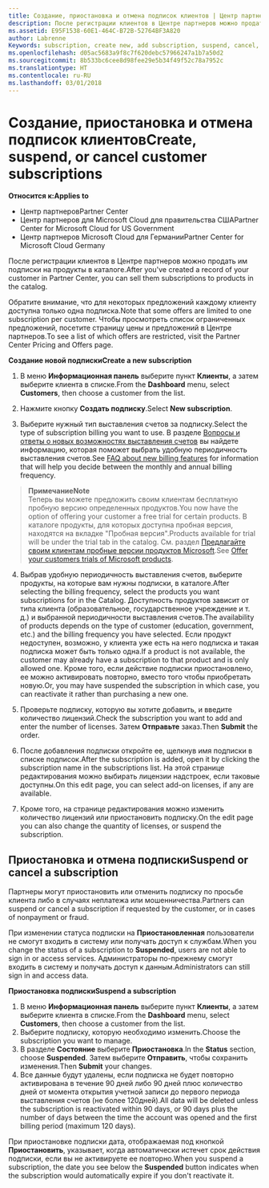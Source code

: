 ```yaml
---
title: Создание, приостановка и отмена подписок клиентов | Центр партнеров
description: После регистрации клиентов в Центре партнеров можно продать им подписки на продукты в каталоге.
ms.assetid: E95F1538-60E1-464C-B72B-52764BF3A820
author: Labrenne
Keywords: subscription, create new, add subscription, suspend, cancel,
ms.openlocfilehash: d05ac5683a9f8c7f620debc57966247a1b7a50d2
ms.sourcegitcommit: 8b533bc6cee8d98fee29e5b34f49f52c78a7952c
ms.translationtype: HT
ms.contentlocale: ru-RU
ms.lasthandoff: 03/01/2018
---
```

# <a name="create-suspend-or-cancel-customer-subscriptions"></a><span data-ttu-id="df2d7-103">Создание, приостановка и отмена подписок клиентов</span><span class="sxs-lookup"><span data-stu-id="df2d7-103">Create, suspend, or cancel customer subscriptions</span></span>

**<span data-ttu-id="df2d7-104">Относится к:</span><span class="sxs-lookup"><span data-stu-id="df2d7-104">Applies to</span></span>**

-  <span data-ttu-id="df2d7-105">Центр партнеров</span><span class="sxs-lookup"><span data-stu-id="df2d7-105">Partner Center</span></span>
-  <span data-ttu-id="df2d7-106">Центр партнеров для Microsoft Cloud для правительства США</span><span class="sxs-lookup"><span data-stu-id="df2d7-106">Partner Center for Microsoft Cloud for US Government</span></span>
-  <span data-ttu-id="df2d7-107">Центр партнеров Microsoft Cloud для Германии</span><span class="sxs-lookup"><span data-stu-id="df2d7-107">Partner Center for Microsoft Cloud Germany</span></span>

<span data-ttu-id="df2d7-108">После регистрации клиентов в Центре партнеров можно продать им подписки на продукты в каталоге.</span><span class="sxs-lookup"><span data-stu-id="df2d7-108">After you've created a record of your customer in Partner Center, you can sell them subscriptions to products in the catalog.</span></span>

<span data-ttu-id="df2d7-109">Обратите внимание, что для некоторых предложений каждому клиенту доступна только одна подписка.</span><span class="sxs-lookup"><span data-stu-id="df2d7-109">Note that some offers are limited to one subscription per customer.</span></span> <span data-ttu-id="df2d7-110">Чтобы просмотреть список ограниченных предложений, посетите страницу цены и предложений в Центре партнеров.</span><span class="sxs-lookup"><span data-stu-id="df2d7-110">To see a list of which offers are restricted, visit the Partner Center Pricing and Offers page.</span></span> 


**<span data-ttu-id="df2d7-111">Создание новой подписки</span><span class="sxs-lookup"><span data-stu-id="df2d7-111">Create a new subscription</span></span>**

1.  <span data-ttu-id="df2d7-112">В меню **Информационная панель** выберите пункт **Клиенты**, а затем выберите клиента в списке.</span><span class="sxs-lookup"><span data-stu-id="df2d7-112">From the **Dashboard** menu, select **Customers**, then choose a customer from the list.</span></span>

2.  <span data-ttu-id="df2d7-113">Нажмите кнопку **Создать подписку**.</span><span class="sxs-lookup"><span data-stu-id="df2d7-113">Select **New subscription**.</span></span>

3.  <span data-ttu-id="df2d7-114">Выберите нужный тип выставления счетов за подписку.</span><span class="sxs-lookup"><span data-stu-id="df2d7-114">Select the type of subscription billing you want to use.</span></span>  <span data-ttu-id="df2d7-115">В разделе [Вопросы и ответы о новых возможностях выставления счетов](faq-about-new-billing-features.md) вы найдете информацию, которая поможет выбрать удобную периодичность выставления счетов.</span><span class="sxs-lookup"><span data-stu-id="df2d7-115">See [FAQ about new billing features](faq-about-new-billing-features.md) for information that will help you decide between the monthly and annual billing frequency.</span></span>
 
 >**<span data-ttu-id="df2d7-116">Примечание</span><span class="sxs-lookup"><span data-stu-id="df2d7-116">Note</span></span>**<br> <span data-ttu-id="df2d7-117">Теперь вы можете предложить своим клиентам бесплатную пробную версию определенных продуктов.</span><span class="sxs-lookup"><span data-stu-id="df2d7-117">You now have the option of offering your customer a free trial for certain products.</span></span> <span data-ttu-id="df2d7-118">В каталоге продукты, для которых доступна пробная версия, находятся на вкладке "Пробная версия".</span><span class="sxs-lookup"><span data-stu-id="df2d7-118">Products available for trial will be under the trial tab in the catalog.</span></span> <span data-ttu-id="df2d7-119">См. раздел [Предлагайте своим клиентам пробные версии продуктов Microsoft](offer-your-customers-trials-of-microsoft-products.md).</span><span class="sxs-lookup"><span data-stu-id="df2d7-119">See [Offer your customers trials of Microsoft products](offer-your-customers-trials-of-microsoft-products.md).</span></span>

 
4. <span data-ttu-id="df2d7-120">Выбрав удобную периодичность выставления счетов, выберите продукты, на которые вам нужны подписки, в каталоге.</span><span class="sxs-lookup"><span data-stu-id="df2d7-120">After selecting the billing frequency, select the products you want subscriptions for in the Catalog.</span></span> <span data-ttu-id="df2d7-121">Доступность продуктов зависит от типа клиента (образовательное, государственное учреждение и т. д.) и выбранной периодичности выставления счетов.</span><span class="sxs-lookup"><span data-stu-id="df2d7-121">The availability of products depends on the type of customer (education, government, etc.) and the billing frequency you have selected.</span></span> <span data-ttu-id="df2d7-122">Если продукт недоступен, возможно, у клиента уже есть на него подписка и такая подписка может быть только одна.</span><span class="sxs-lookup"><span data-stu-id="df2d7-122">If a product is not available, the customer may already have a subscription to that product and is only allowed one.</span></span> <span data-ttu-id="df2d7-123">Кроме того, если действие подписки приостановлено, ее можно активировать повторно, вместо того чтобы приобретать новую.</span><span class="sxs-lookup"><span data-stu-id="df2d7-123">Or, you may have suspended the subscription in which case, you can reactivate it rather than purchasing a new one.</span></span>

5. <span data-ttu-id="df2d7-124">Проверьте подписку, которую вы хотите добавить, и введите количество лицензий.</span><span class="sxs-lookup"><span data-stu-id="df2d7-124">Check the subscription you want to add and enter the number of licenses.</span></span> <span data-ttu-id="df2d7-125">Затем **Отправьте** заказ.</span><span class="sxs-lookup"><span data-stu-id="df2d7-125">Then **Submit** the order.</span></span>

6.  <span data-ttu-id="df2d7-126">После добавления подписки откройте ее, щелкнув имя подписки в списке подписок.</span><span class="sxs-lookup"><span data-stu-id="df2d7-126">After the subscription is added, open it by clicking the subscription name in the subscriptions list.</span></span> <span data-ttu-id="df2d7-127">На этой странице редактирования можно выбирать лицензии надстроек, если таковые доступны.</span><span class="sxs-lookup"><span data-stu-id="df2d7-127">On this edit page, you can select add-on licenses, if any are available.</span></span>

7.  <span data-ttu-id="df2d7-128">Кроме того, на странице редактирования можно изменить количество лицензий или приостановить подписку.</span><span class="sxs-lookup"><span data-stu-id="df2d7-128">On the edit page you can also change the quantity of licenses, or suspend the subscription.</span></span>

## <a name="suspend-or-cancel-a-subscription"></a><span data-ttu-id="df2d7-129">Приостановка и отмена подписки</span><span class="sxs-lookup"><span data-stu-id="df2d7-129">Suspend or cancel a subscription</span></span>

<span data-ttu-id="df2d7-130">Партнеры могут приостановить или отменить подписку по просьбе клиента либо в случаях неплатежа или мошенничества.</span><span class="sxs-lookup"><span data-stu-id="df2d7-130">Partners can suspend or cancel a subscription if requested by the customer, or in cases of nonpayment or fraud.</span></span>

<span data-ttu-id="df2d7-131">При изменении статуса подписки на **Приостановленная** пользователи не смогут входить в систему или получать доступ к службам.</span><span class="sxs-lookup"><span data-stu-id="df2d7-131">When you change the status of a subscription to **Suspended**, users are not able to sign in or access services.</span></span> <span data-ttu-id="df2d7-132">Администраторы по-прежнему смогут входить в систему и получать доступ к данным.</span><span class="sxs-lookup"><span data-stu-id="df2d7-132">Administrators can still sign in and access data.</span></span>

**<span data-ttu-id="df2d7-133">Приостановка подписки</span><span class="sxs-lookup"><span data-stu-id="df2d7-133">Suspend a subscription</span></span>**

1.  <span data-ttu-id="df2d7-134">В меню **Информационная панель** выберите пункт **Клиенты**, а затем выберите клиента в списке.</span><span class="sxs-lookup"><span data-stu-id="df2d7-134">From the **Dashboard** menu, select **Customers**, then choose a customer from the list.</span></span>
2.  <span data-ttu-id="df2d7-135">Выберите подписку, которую необходимо изменить.</span><span class="sxs-lookup"><span data-stu-id="df2d7-135">Choose the subscription you want to manage.</span></span>
3.  <span data-ttu-id="df2d7-136">В разделе **Состояние** выберите **Приостановка**.</span><span class="sxs-lookup"><span data-stu-id="df2d7-136">In the **Status** section, choose **Suspended**.</span></span> <span data-ttu-id="df2d7-137">Затем выберите **Отправить**, чтобы сохранить изменения.</span><span class="sxs-lookup"><span data-stu-id="df2d7-137">Then **Submit** your changes.</span></span>
4.  <span data-ttu-id="df2d7-138">Все данные будут удалены, если подписка не будет повторно активирована в течение 90 дней либо 90 дней плюс количество дней от момента открытия учетной записи до первого периода выставления счетов (не более 120дней).</span><span class="sxs-lookup"><span data-stu-id="df2d7-138">All data will be deleted unless the subscription is reactivated within 90 days, or 90 days plus the number of days between the time the account was opened and the first billing period (maximum 120 days).</span></span>

<span data-ttu-id="df2d7-139">При приостановке подписки дата, отображаемая под кнопкой **Приостановить**, указывает, когда автоматически истечет срок действия подписки, если вы не активируете ее повторно.</span><span class="sxs-lookup"><span data-stu-id="df2d7-139">When you suspend a subscription, the date you see below the **Suspended** button indicates when the subscription would automatically expire if you don't reactivate it.</span></span> 




 



